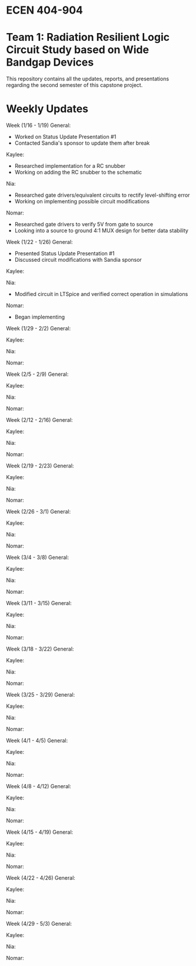 # ECEN 404-904
# Team 1: Radiation Resilient Logic Circuit Study based on Wide Bandgap Devices

This repository contains all the updates, reports, and presentations regarding the second semester of this capstone project.

# Weekly Updates
Week (1/16 - 1/19)
General:
- Worked on Status Update Presentation #1
- Contacted Sandia's sponsor to update them after break

Kaylee:
- Researched implementation for a RC snubber
- Working on adding the RC snubber to the schematic

Nia:
- Researched gate drivers/equivalent circuits to rectify level-shifting error
- Working on implementing possible circuit modifications

Nomar:
- Researched gate drivers to verify 5V from gate to source
- Looking into a source to ground 4:1 MUX design for better data stability

Week (1/22 - 1/26)
General:
- Presented Status Update Presentation #1
- Discussed circuit modifications with Sandia sponsor

Kaylee:

Nia:
- Modified circuit in LTSpice and verified correct operation in simulations

Nomar:
- Began implementing 


Week (1/29 - 2/2)
General:

Kaylee:

Nia:

Nomar:

Week (2/5 - 2/9)
General:

Kaylee:

Nia:

Nomar:

Week (2/12 - 2/16)
General:

Kaylee:

Nia:

Nomar:

Week (2/19 - 2/23)
General:

Kaylee:

Nia:

Nomar:

Week (2/26 - 3/1)
General:

Kaylee:

Nia:

Nomar:

Week (3/4 - 3/8)
General:

Kaylee:

Nia:

Nomar:

Week (3/11 - 3/15)
General:

Kaylee:

Nia:

Nomar:

Week (3/18 - 3/22)
General:

Kaylee:

Nia:

Nomar:

Week (3/25 - 3/29)
General:

Kaylee:

Nia:

Nomar:

Week (4/1 - 4/5)
General:

Kaylee:

Nia:

Nomar:

Week (4/8 - 4/12)
General:

Kaylee:

Nia:

Nomar:

Week (4/15 - 4/19)
General:

Kaylee:

Nia:

Nomar:

Week (4/22 - 4/26)
General:

Kaylee:

Nia:

Nomar:

Week (4/29 - 5/3)
General:

Kaylee:

Nia:

Nomar:
